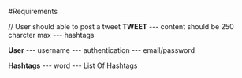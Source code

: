 #Requirements

// User should able to post a tweet
 **TWEET**
  --- content should be 250 charcter max
  --- hashtags

**User**
 --- username
 --- authentication
 --- email/password

**Hashtags**
 --- word
 --- List Of Hashtags
